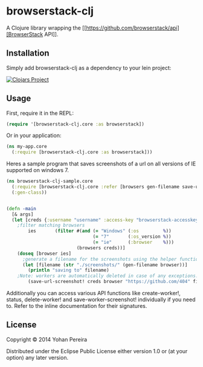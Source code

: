 # browserstack-clj


A Clojure library wrapping the [[https://github.com/browserstack/api][BrowserStack API]]. 

## Installation

Simply add browserstack-clj as a dependency to your lein project:

[![Clojars Project](http://clojars.org/browserstack-clj/latest-version.svg)](http://clojars.org/browserstack-clj)

## Usage

First, require it in the REPL:

```clojure
(require '[browserstack-clj.core :as browserstack])
```

Or in your application:

```clojure
(ns my-app.core
  (:require [browserstack-clj.core :as browserstack]))
```


Heres a sample program that saves screenshots of a url on all versions
of IE supported on windows 7.

```clojure
(ns browserstack-clj-sample.core
  (:require [browserstack-clj.core :refer [browsers gen-filename save-url-screenshot!])
  (:gen-class))


(defn -main
  [& args]
  (let [creds {:username "username" :access-key "browserstack-accesskey"}
	;filter matching browsers
        ies       (filter #(and (= "Windows" (:os         %))
                                (= "7"       (:os_version %))  
                                (= "ie"      (:browser    %))) 
                          (browsers creds))]
    (doseq [browser ies]
      ;generate a filename for the screenshots using the helper function.
      (let [filename (str "./screenshots/" (gen-filename browser))]
        (println "saving to" filename)
	;Note: workers are automatically deleted in case of any exceptions.
        (save-url-screenshot! creds browser "https://github.com/404" filename)))))
```

Additionally you can access various API functions like create-worker!, status, delete-worker!
and save-worker-screenshot! individually if you need to. Refer to the inline documentation for
their signatures.



## License

Copyright © 2014 Yohan Pereira

Distributed under the Eclipse Public License either version 1.0 or (at
your option) any later version.
